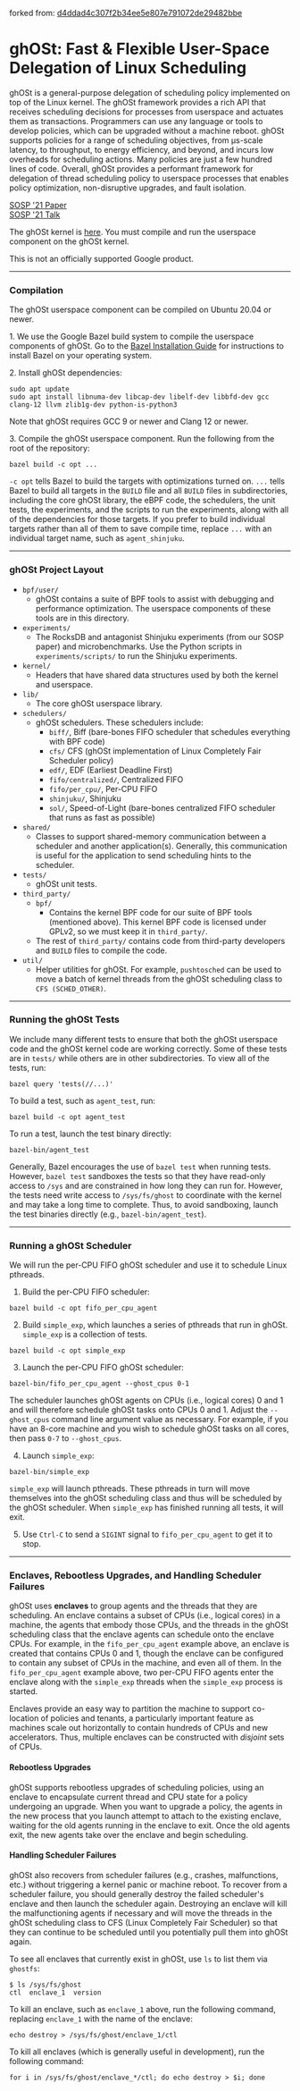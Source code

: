 forked from: [d4ddad4c307f2b34ee5e807e791072de29482bbe](https://github.com/google/ghost-userspace/tree/d4ddad4c307f2b34ee5e807e791072de29482bbe)
# ghOSt: Fast &amp; Flexible User-Space Delegation of Linux Scheduling

ghOSt is a general-purpose delegation of scheduling policy implemented on top of
the Linux kernel. The ghOSt framework provides a rich API that receives
scheduling decisions for processes from userspace and actuates them as
transactions. Programmers can use any language or tools to develop policies,
which can be upgraded without a machine reboot. ghOSt supports policies for a
range of scheduling objectives, from µs-scale latency, to throughput, to energy
efficiency, and beyond, and incurs low overheads for scheduling actions. Many
policies are just a few hundred lines of code. Overall, ghOSt provides a
performant framework for delegation of thread scheduling policy to userspace
processes that enables policy optimization, non-disruptive upgrades, and fault
isolation.

[SOSP '21 Paper](https://dl.acm.org/doi/10.1145/3477132.3483542)\
[SOSP '21 Talk](https://youtu.be/j4ABe4dsbIY)

The ghOSt kernel is [here](https://www.github.com/google/ghost-kernel). You must
compile and run the userspace component on the ghOSt kernel.

This is not an officially supported Google product.

---

### Compilation

The ghOSt userspace component can be compiled on Ubuntu 20.04 or newer.

1\. We use the Google Bazel build system to compile the userspace components of
ghOSt. Go to the
[Bazel Installation Guide](https://docs.bazel.build/versions/main/install.html)
for instructions to install Bazel on your operating system.

2\. Install ghOSt dependencies:

```
sudo apt update
sudo apt install libnuma-dev libcap-dev libelf-dev libbfd-dev gcc clang-12 llvm zlib1g-dev python-is-python3
```

Note that ghOSt requires GCC 9 or newer and Clang 12 or newer.

3\. Compile the ghOSt userspace component. Run the following from the root of
the repository:

```
bazel build -c opt ...
```

`-c opt` tells Bazel to build the targets with optimizations turned on. `...`
tells Bazel to build all targets in the `BUILD` file and all `BUILD` files in
subdirectories, including the core ghOSt library, the eBPF code, the schedulers,
the unit tests, the experiments, and the scripts to run the experiments, along
with all of the dependencies for those targets. If you prefer to build
individual targets rather than all of them to save compile time, replace `...`
with an individual target name, such as `agent_shinjuku`.

---

### ghOSt Project Layout

- `bpf/user/`
  - ghOSt contains a suite of BPF tools to assist with debugging and performance
    optimization. The userspace components of these tools are in this directory.
- `experiments/`
  - The RocksDB and antagonist Shinjuku experiments (from our SOSP paper) and
    microbenchmarks. Use the Python scripts in `experiments/scripts/` to run the
    Shinjuku experiments.
- `kernel/`
  - Headers that have shared data structures used by both the kernel and
    userspace.
- `lib/`
  - The core ghOSt userspace library.
- `schedulers/`
  - ghOSt schedulers. These schedulers include:
    - `biff/`, Biff (bare-bones FIFO scheduler that schedules everything with
      BPF code)
    - `cfs/` CFS (ghOSt implementation of Linux Completely Fair Scheduler
      policy)
    - `edf/`, EDF (Earliest Deadline First)
    - `fifo/centralized/`, Centralized FIFO
    - `fifo/per_cpu/`, Per-CPU FIFO
    - `shinjuku/`, Shinjuku
    - `sol/`, Speed-of-Light (bare-bones centralized FIFO scheduler that runs as
      fast as possible)
- `shared/`
  - Classes to support shared-memory communication between a scheduler and
    another application(s). Generally, this communication is useful for the
    application to send scheduling hints to the scheduler.
- `tests/`
  - ghOSt unit tests.
- `third_party/`
  - `bpf/`
    - Contains the kernel BPF code for our suite of BPF tools (mentioned above).
      This kernel BPF code is licensed under GPLv2, so we must keep it in
      `third_party/`.
  - The rest of `third_party/` contains code from third-party developers and
    `BUILD` files to compile the code.
- `util/`
  -  Helper utilities for ghOSt. For example, `pushtosched` can be used to move
     a batch of kernel threads from the ghOSt scheduling class to
     `CFS (SCHED_OTHER)`.

---

### Running the ghOSt Tests

We include many different tests to ensure that both the ghOSt userspace code and
the ghOSt kernel code are working correctly. Some of these tests are in `tests/`
while others are in other subdirectories. To view all of the tests, run:
```
bazel query 'tests(//...)'
```

To build a test, such as `agent_test`, run:
```
bazel build -c opt agent_test
```

To run a test, launch the test binary directly:
```
bazel-bin/agent_test
```

Generally, Bazel encourages the use of `bazel test` when running tests. However,
`bazel test` sandboxes the tests so that they have read-only access to `/sys`
and are constrained in how long they can run for. However, the tests need write
access to `/sys/fs/ghost` to coordinate with the kernel and may take a long time
to complete. Thus, to avoid sandboxing, launch the test binaries directly (e.g.,
`bazel-bin/agent_test`).

---

### Running a ghOSt Scheduler

We will run the per-CPU FIFO ghOSt scheduler and use it to schedule Linux
pthreads.

1. Build the per-CPU FIFO scheduler:
```
bazel build -c opt fifo_per_cpu_agent
```

2. Build `simple_exp`, which launches a series of pthreads that run in ghOSt.
`simple_exp` is a collection of tests.
```
bazel build -c opt simple_exp
```

3. Launch the per-CPU FIFO ghOSt scheduler:
```
bazel-bin/fifo_per_cpu_agent --ghost_cpus 0-1
```
The scheduler launches ghOSt agents on CPUs (i.e., logical cores) 0 and 1 and
will therefore schedule ghOSt tasks onto CPUs 0 and 1. Adjust the `--ghost_cpus`
command line argument value as necessary. For example, if you have an 8-core
machine and you wish to schedule ghOSt tasks on all cores, then pass `0-7` to
`--ghost_cpus`.

4. Launch `simple_exp`:
```
bazel-bin/simple_exp
```
`simple_exp` will launch pthreads. These pthreads in turn will move themselves
into the ghOSt scheduling class and thus will be scheduled by the ghOSt
scheduler. When `simple_exp` has finished running all tests, it will exit.

5. Use `Ctrl-C` to send a `SIGINT` signal to `fifo_per_cpu_agent` to get it to
stop.

---

### Enclaves, Rebootless Upgrades, and Handling Scheduler Failures

ghOSt uses **enclaves** to group agents and the threads that they are
scheduling. An enclave contains a subset of CPUs (i.e., logical cores) in a
machine, the agents that embody those CPUs, and the threads in the ghOSt
scheduling class that the enclave agents can schedule onto the enclave CPUs. For
example, in the `fifo_per_cpu_agent` example above, an enclave is created that
contains CPUs 0 and 1, though the enclave can be configured to contain any
subset of CPUs in the machine, and even all of them. In the `fifo_per_cpu_agent`
example above, two per-CPU FIFO agents enter the enclave along with the
`simple_exp` threads when the `simple_exp` process is started.

Enclaves provide an easy way to partition the machine to support co-location of
policies and tenants, a particularly important feature as machines scale out
horizontally to contain hundreds of CPUs and new accelerators. Thus, multiple
enclaves can be constructed with *disjoint* sets of CPUs.

#### Rebootless Upgrades

ghOSt supports rebootless upgrades of scheduling policies, using an enclave to
encapsulate current thread and CPU state for a policy undergoing an upgrade.
When you want to upgrade a policy, the agents in the new process that you launch
attempt to attach to the existing enclave, waiting for the old agents running in
the enclave to exit. Once the old agents exit, the new agents take over the
enclave and begin scheduling.

#### Handling Scheduler Failures

ghOSt also recovers from scheduler failures (e.g., crashes, malfunctions, etc.)
without triggering a kernel panic or machine reboot. To recover from a scheduler
failure, you should generally destroy the failed scheduler's enclave and then
launch the scheduler again. Destroying an enclave will kill the malfunctioning
agents if necessary and will move the threads in the ghOSt scheduling class to
CFS (Linux Completely Fair Scheduler) so that they can continue to be scheduled
until you potentially pull them into ghOSt again.

To see all enclaves that currently exist in ghOSt, use `ls` to list them via
`ghostfs`:
```
$ ls /sys/fs/ghost
ctl  enclave_1	version
```

To kill an enclave, such as `enclave_1` above, run the following command,
replacing `enclave_1` with the name of the enclave:
```
echo destroy > /sys/fs/ghost/enclave_1/ctl
```

To kill all enclaves (which is generally useful in development), run the
following command:
```
for i in /sys/fs/ghost/enclave_*/ctl; do echo destroy > $i; done
```
